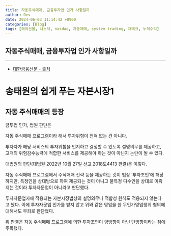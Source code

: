 ```yaml
---
title: 자동주식매매, 금융투자업 인가 사항일까
author: Dev
date: 2024-06-03 11:14:42 +0900
categories: [Blog]
tags: [해외선물, 나스닥, nasdaq, 자동매매, system trading, 재테크, 누적수익]
---
```

## 자동주식매매, 금융투자업 인가 사항일까
---
- [대한금융신문 - 출처](https://www.kbanker.co.kr/news/articleView.html?idxno=212839)

# 송태원의 쉽게 푸는 자본시장1

## 자동 주식매매의 등장

금투업 인가, 법원 판단은

자동 주식매매 프로그램이라 해서 투자위험이 전혀 없는 건 아니다. 

투자자가 해당 서비스의 투자위험을 인지하고 결정할 수 있도록 설명의무를 제공하고, 고객의 위험감수능력에 적합한 서비스를 제공해야 하는 것이 아닌지 논란이 될 수 있다.

대법원의 판단(대법원 2022년 10월 27일 선고 2018도4413 판결)은 이렇다.

자동 주식매매 프로그램에서 주식매매 전략 등을 제공하는 것이 법상 ‘투자조언’에 해당하지만, 특정인을 상대방으로 하여 제공되는 것이 아니고 불특정 다수인을 상대로 이뤄지는 것이라 투자자문업이 아니라고 판단했다. 

투자자문업자에 적용되는 자본시장법상의 설명의무나 적합성 원칙도 적용되지 않는다고 봤다. 이에 투자자문업 인가를 받지 않고 위와 같은 영업을 한 무인가영업행위 혐의에 대해서도 무죄로 판단했다. 

위 판결은 자동 주식매매 프로그램에 의한 투자조언이 양방향이 아닌 단방향이라는 점에 주목했다. 